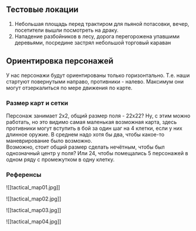 ## Тестовые локации

1. Небольшая площадь перед трактиром для пьяной потасовки, вечер, посетители вышли посмотреть на драку.  
2. Нападение разбойников в лесу, дорога перегорожена упавшими деревьями, посредине застрял небольшой торговый караван

## Ориентировка персонажей

У нас персонажи будут ориентированы только горизонтально. Т.е. наши стартуют повернутыми направо, противники - налево. Максимум они могут отзеркалиться по мере движения по карте.

### Размер карт и сетки

Персонаж занимает 2х2, общий размер поля - 22х22?
Ну, с этим можно работать, но это видимо самая маленькая возможная карта, здесь противники могут вступить в бой за один шаг на 4 клетки, если у них длинное оружие. В среднем надо хотя бы два, чтобы какое-то маневрирование было возможно.  
Возможно, стоит общий размер сделать нечётным, чтобы был однозначный центр у поля? Или 24, чтобы помещались 5 персонажей в одном ряду с промежутком в одну клетку.

### Референсы

![[tactical_map01.jpg]]

![[tactical_map02.jpg]]

![[tactical_map03.jpg]]

![[tactical_map04.jpg]]